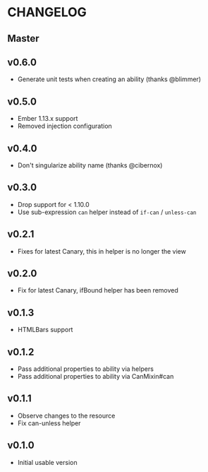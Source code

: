 # CHANGELOG

## Master

## v0.6.0
* Generate unit tests when creating an ability (thanks @blimmer)

## v0.5.0

* Ember 1.13.x support
* Removed injection configuration

## v0.4.0

* Don't singularize ability name (thanks @cibernox)

## v0.3.0

* Drop support for < 1.10.0
* Use sub-expression `can` helper instead of `if-can` / `unless-can`

## v0.2.1

* Fixes for latest Canary, this in helper is no longer the view

## v0.2.0

* Fix for latest Canary, ifBound helper has been removed

## v0.1.3

* HTMLBars support

## v0.1.2

* Pass additional properties to ability via helpers
* Pass additional properties to ability via CanMixin#can

## v0.1.1

* Observe changes to the resource
* Fix can-unless helper

## v0.1.0

* Initial usable version
